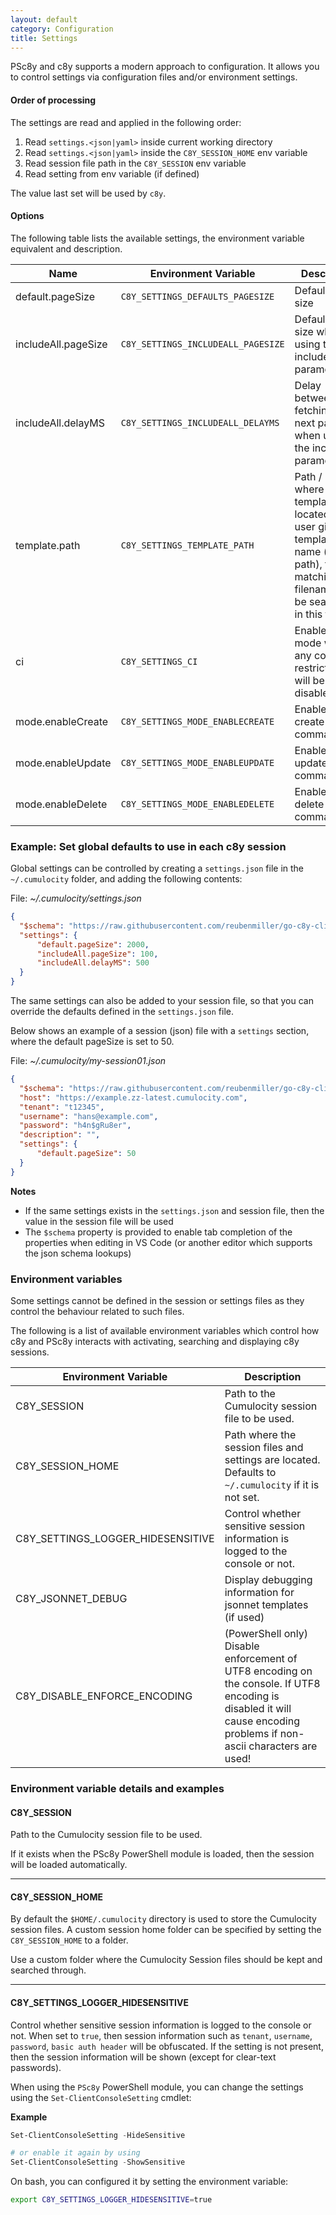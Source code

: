 ```yaml
---
layout: default
category: Configuration
title: Settings
---
```


PSc8y and c8y supports a modern approach to configuration. It allows you to control settings via configuration files and/or environment settings.


#### Order of processing

The settings are read and applied in the following order:

1. Read `settings.<json|yaml>` inside current working directory
2. Read `settings.<json|yaml>` inside the `C8Y_SESSION_HOME` env variable
3. Read session file path in the `C8Y_SESSION` env variable
4. Read setting from env variable (if defined)

The value last set will be used by `c8y`.

#### Options

The following table lists the available settings, the environment variable equivalent and description.

| Name | Environment Variable | Description |
|------|----------------------|-------------|
| default.pageSize | `C8Y_SETTINGS_DEFAULTS_PAGESIZE` | Default page size |
| includeAll.pageSize | `C8Y_SETTINGS_INCLUDEALL_PAGESIZE` | Default page size when using the includeAll parameter |
| includeAll.delayMS | `C8Y_SETTINGS_INCLUDEALL_DELAYMS` | Delay between fetching the next page when using the includeAll parameter |
| template.path | `C8Y_SETTINGS_TEMPLATE_PATH` | Path / Folder where the templates are located. If the user gives a template name (without path), then a matching filename will be search for in this folder |
| ci | `C8Y_SETTINGS_CI` | Enable CI/CD mode where any command restrictions will be disabled |
| mode.enableCreate | `C8Y_SETTINGS_MODE_ENABLECREATE` | Enable/disable create commands |
| mode.enableUpdate | `C8Y_SETTINGS_MODE_ENABLEUPDATE` | Enable/disable update commands |
| mode.enableDelete | `C8Y_SETTINGS_MODE_ENABLEDELETE` | Enable/disable delete commands |

### Example: Set global defaults to use in each c8y session

Global settings can be controlled by creating a `settings.json` file in the `~/.cumulocity` folder, and adding the following contents:

File: *~/.cumulocity/settings.json*

```json
{
  "$schema": "https://raw.githubusercontent.com/reubenmiller/go-c8y-cli/master/tools/schema/session.schema.json",
  "settings": {
      "default.pageSize": 2000,
      "includeAll.pageSize": 100,
      "includeAll.delayMS": 500
  }
}
```

The same settings can also be added to your session file, so that you can override the defaults defined in the `settings.json` file.

Below shows an example of a session (json) file with a `settings` section, where the default pageSize is set to 50.

File: *~/.cumulocity/my-session01.json*

```json
{
  "$schema": "https://raw.githubusercontent.com/reubenmiller/go-c8y-cli/master/tools/schema/session.schema.json",
  "host": "https://example.zz-latest.cumulocity.com",
  "tenant": "t12345",
  "username": "hans@example.com",
  "password": "h4n$gRu8er",
  "description": "",
  "settings": {
      "default.pageSize": 50
  }
}
```

**Notes**

* If the same settings exists in the `settings.json` and session file, then the value in the session file will be used
* The `$schema` property is provided to enable tab completion of the properties when editing in VS Code (or another editor which supports the json schema lookups)

### Environment variables

Some settings cannot be defined in the session or settings files as they control the behaviour related to such files.

The following is a list of available environment variables which control how c8y and PSc8y interacts with activating, searching and displaying c8y sessions.

| Environment Variable | Description |
|----------------------|-------------|
| C8Y_SESSION | Path to the Cumulocity session file to be used. |
| C8Y_SESSION_HOME | Path where the session files and settings are located. Defaults to `~/.cumulocity` if it is not set. |
| C8Y_SETTINGS_LOGGER_HIDESENSITIVE | Control whether sensitive session information is logged to the console or not. |
| C8Y_JSONNET_DEBUG | Display debugging information for jsonnet templates (if used) |
| C8Y_DISABLE_ENFORCE_ENCODING | (PowerShell only) Disable enforcement of UTF8 encoding on the console. If UTF8 encoding is disabled it will cause encoding problems if non-ascii characters are used! |


### Environment variable details and examples   

#### C8Y_SESSION

Path to the Cumulocity session file to be used.

If it exists when the PSc8y PowerShell module is loaded, then the session will be loaded automatically.

---

#### C8Y_SESSION_HOME

By default the `$HOME/.cumulocity` directory is used to store the Cumulocity session files. A custom session home folder can be specified by setting the `C8Y_SESSION_HOME` to a folder.

Use a custom folder where the Cumulocity Session files should be kept and searched through.

---

#### C8Y_SETTINGS_LOGGER_HIDESENSITIVE

Control whether sensitive session information is logged to the console or not. When set to `true`, then session information such as `tenant`, `username`, `password`, `basic auth header` will be obfuscated. If the setting is not present, then the session information will be shown (except for clear-text passwords).

When using the `PSc8y` PowerShell module, you can change the settings using the `Set-ClientConsoleSetting` cmdlet:

**Example**

```powershell
Set-ClientConsoleSetting -HideSensitive

# or enable it again by using
Set-ClientConsoleSetting -ShowSensitive
```

On bash, you can configured it by setting the environment variable:

```bash
export C8Y_SETTINGS_LOGGER_HIDESENSITIVE=true
```
